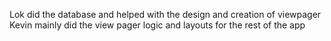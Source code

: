 Lok did the database and helped with the design and creation of viewpager
Kevin mainly did the view pager logic and layouts for the rest of the app
